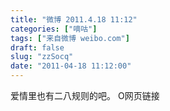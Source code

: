```yaml
---
title: "微博 2011.4.18 11:12"
categories: ["嘀咕"]
tags: ["来自微博 weibo.com"]
draft: false
slug: "zzSocq"
date: "2011-04-18 11:12:00"
---
```


<p>爱情里也有二八规则的吧。 O网页链接 ​​​​</p>
